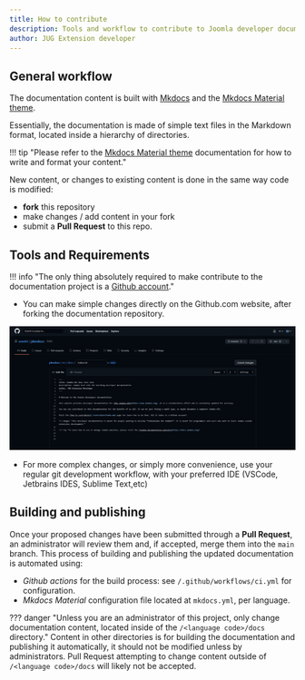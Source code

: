 ```yaml
---
title: How to contribute
description: Tools and workflow to contribute to Joomla developer documentation
author: JUG Extension developer
---
```


## General workflow

The documentation content is built with [Mkdocs](https://www.mkdocs.org/) and the [Mkdocs Material theme](https://squidfunk.github.io/mkdocs-material/).

Essentially, the documentation is made of simple text files in the Markdown format, located inside a hierarchy of directories.

!!! tip "Please refer to the [Mkdocs Material theme](https://squidfunk.github.io/mkdocs-material/) documentation for how to write and format your content."

New content, or changes to existing content is done in the same way code is modified:

- **fork** this repository
- make changes / add content in your fork
- submit a **Pull Request** to this repo. 

## Tools and Requirements

!!! info "The only thing absolutely required to make contribute to the documentation project is a [Github account](https://github.com/)."

- You can make simple changes directly on the Github.com website, after forking the documentation repository.

![Editing a documentation page directly on Github](../_images/github-editing.png)

- For more complex changes, or simply more convenience, use your regular git development workflow, with your preferred IDE (VSCode, Jetbrains IDES, Sublime Text,etc)

## Building and publishing

Once your proposed changes have been submitted through a **Pull Request**, an administrator will review them and, if accepted, merge them into the `main` branch. This process of building and publishing the updated documentation is automated using:

- *Github actions* for the build process: see `/.github/workflows/ci.yml` for configuration.
- *Mkdocs Material* configuration file located at `mkdocs.yml`, per language.

??? danger "Unless you are an administrator of this project, only change documentation content, located inside of the `/<language code>/docs` directory."
    Content in other directories is for building the documentation and publishing it automatically, it should not be modified unless by administrators. Pull Request attempting to change content outside of `/<language code>/docs` will likely not be accepted. 
